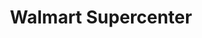---
title: "Walmart Supercenter"
url: /ashland/walmart-supercenter-river-hill-drive/
shop: Supermarkt
---